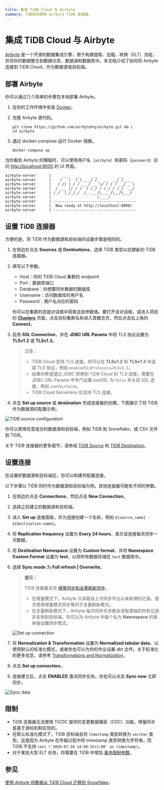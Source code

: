 ```yaml
---
title: 集成 TiDB Cloud 与 Airbyte
summary: 了解如何使用 Airbyte TiDB 连接器。
---
```


# 集成 TiDB Cloud 与 Airbyte

[Airbyte](https://airbyte.com/) 是一个开源的数据集成引擎，用于构建提取、加载、转换（ELT）流程，并将你的数据整合到数据仓库、数据湖和数据库中。本文档介绍了如何将 Airbyte 连接到 TiDB Cloud，作为数据源或目标端。

## 部署 Airbyte

你可以通过几个简单的步骤在本地部署 Airbyte。

1. 在你的工作环境中安装 [Docker](https://www.docker.com/products/docker-desktop)。

2. 克隆 Airbyte 源代码。

    ```shell
    git clone https://github.com/airbytehq/airbyte.git && \
    cd airbyte
    ```

3. 通过 docker-compose 运行 Docker 镜像。

    ```shell
    docker-compose up
    ```

当你看到 Airbyte 的横幅时，可以使用用户名（`airbyte`）和密码（`password`）访问 [http://localhost:8000](http://localhost:8000) 的 UI 界面。

```
airbyte-server      |     ___    _      __          __
airbyte-server      |    /   |  (_)____/ /_  __  __/ /____
airbyte-server      |   / /| | / / ___/ __ \/ / / / __/ _ \
airbyte-server      |  / ___ |/ / /  / /_/ / /_/ / /_/  __/
airbyte-server      | /_/  |_/_/_/  /_.___/\__, /\__/\___/
airbyte-server      |                     /____/
airbyte-server      | --------------------------------------
airbyte-server      |  Now ready at http://localhost:8000/
airbyte-server      | --------------------------------------
```

## 设置 TiDB 连接器

方便的是，将 TiDB 作为数据源和目标端的设置步骤是相同的。

1. 在侧边栏点击 **Sources** 或 **Destinations**，选择 TiDB 类型以创建新的 TiDB 连接器。

2. 填写以下参数。

    - Host：你的 TiDB Cloud 集群的 endpoint
    - Port：数据库端口
    - Database：你想要同步数据的数据库
    - Username：访问数据库的用户名
    - Password：用户名对应的密码

    你可以在集群的连接对话框中获取这些参数值。要打开该对话框，请进入项目的 [**Clusters**](https://tidbcloud.com/project/clusters) 页面，点击目标集群名称进入其概览页，然后点击右上角的 **Connect**。

3. 启用 **SSL Connection**，并在 **JDBC URL Params** 中将 TLS 协议设置为 **TLSv1.2** 或 **TLSv1.3**。

    > 注意：
    >
    > - TiDB Cloud 支持 TLS 连接。你可以在 **TLSv1.2** 和 **TLSv1.3** 中选择 TLS 协议，例如 `enabledTLSProtocols=TLSv1.2`。
    > - 如果你希望通过 JDBC 禁用到 TiDB Cloud 的 TLS 连接，需要在 JDBC URL Params 中专门设置 useSSL 为 `false` 并关闭 SSL 连接，例如 `useSSL=false`。
    > - TiDB Cloud Serverless 仅支持 TLS 连接。

4. 点击 **Set up source** 或 **destination** 完成连接器的创建。下图展示了将 TiDB 作为数据源的配置示例。

![TiDB source configuration](/media/tidb-cloud/integration-airbyte-parameters.jpg)

你可以使用任意组合的数据源和目标端，例如 TiDB 到 Snowflake，或 CSV 文件到 TiDB。

关于 TiDB 连接器的更多细节，请参阅 [TiDB Source](https://docs.airbyte.com/integrations/sources/tidb) 和 [TiDB Destination](https://docs.airbyte.com/integrations/destinations/tidb)。

## 设置连接

在设置好数据源和目标端后，你可以构建并配置连接。

以下步骤以 TiDB 同时作为数据源和目标端为例。其他连接器可能有不同的参数。

1. 在侧边栏点击 **Connections**，然后点击 **New Connection**。
2. 选择之前建立的数据源和目标端。
3. 进入 **Set up** 连接面板，并为连接创建一个名称，例如 `${source_name} - ${destination-name}`。
4. 将 **Replication frequency** 设置为 **Every 24 hours**，表示该连接每天同步一次数据。
5. 将 **Destination Namespace** 设置为 **Custom format**，并将 **Namespace Custom Format** 设置为 **test**，以将所有数据存储在 `test` 数据库中。
6. 选择 **Sync mode** 为 **Full refresh | Overwrite**。

    > **提示：**
    >
    > TiDB 连接器支持 [增量同步和全量刷新同步](https://airbyte.com/blog/understanding-data-replication-modes)。
    >
    > - 在增量模式下，Airbyte 只读取自上次同步作业以来新增的记录。首次使用增量模式同步等同于全量刷新模式。
    > - 在全量刷新模式下，Airbyte 每次同步任务都会读取源端的所有记录并复制到目标端。你可以为 Airbyte 中每个名为 **Namespace** 的表单独设置同步模式。

    ![Set up connection](/media/tidb-cloud/integration-airbyte-connection.jpg)

7. 将 **Normalization & Transformation** 设置为 **Normalized tabular data**，以使用默认的标准化模式，或者你也可以为你的作业设置 dbt 文件。关于标准化的更多信息，请参考 [Transformations and Normalization](https://docs.airbyte.com/operator-guides/transformation-and-normalization/transformations-with-dbt)。
8. 点击 **Set up connection**。
9. 连接建立后，点击 **ENABLED** 激活同步任务。你也可以点击 **Sync now** 立即同步。

![Sync data](/media/tidb-cloud/integration-airbyte-sync.jpg)

## 限制

- TiDB 连接器无法使用 TiCDC 提供的变更数据捕获（CDC）功能。增量同步是基于游标机制实现的。
- 在默认标准化模式下，TiDB 目标端会将 `timestamp` 类型转换为 `varchar` 类型。这是因为 Airbyte 在传输过程中将 timestamp 类型转换为字符串，而 TiDB 不支持 `cast ('2020-07-28 14:50:15+1:00' as timestamp)`。
- 对于某些大型 ELT 任务，你需要在 TiDB 中增加 [事务限制参数](/develop/dev-guide-transaction-restraints.md#large-transaction-restrictions)。

## 参见

[使用 Airbyte 将数据从 TiDB Cloud 迁移到 Snowflake](https://www.pingcap.com/blog/using-airbyte-to-migrate-data-from-tidb-cloud-to-snowflake/)。
